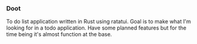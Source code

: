 ### Doot

To do list application written in Rust using ratatui. Goal is to make what I'm looking for in a todo application. Have some planned features but for the time being it's almost function at the base.
